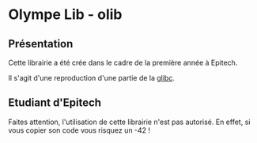 # Olympe Lib - olib

## Présentation
Cette librairie a été crée dans le cadre de la première année à Epitech.

Il s'agit d'une reproduction d'une partie de la [glibc](https://www.gnu.org/software/libc/ "Site officiel de la glibc").


## Etudiant d'Epitech
Faites attention, l'utilisation de cette librairie n'est pas autorisé. En effet, si vous copier son code vous risquez un -42 !